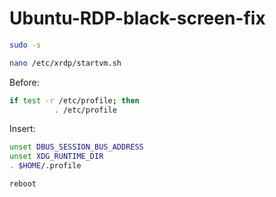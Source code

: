 # Ubuntu-RDP-black-screen-fix
```bash
sudo -s 
```
```bash
nano /etc/xrdp/startvm.sh
```
Before:

```bash
if test -r /etc/profile; then
          . /etc/profile
```
Insert: 

```bash
unset DBUS_SESSION_BUS_ADDRESS
unset XDG_RUNTIME_DIR
. $HOME/.profile
```

```bash
reboot
```
